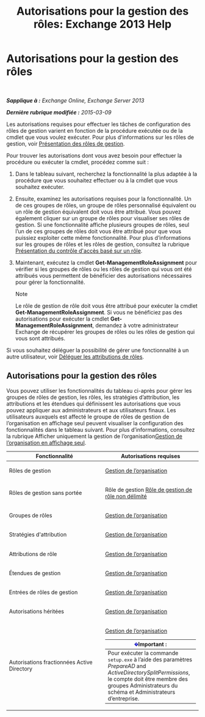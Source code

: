 ﻿---
title: 'Autorisations pour la gestion des rôles: Exchange 2013 Help'
TOCTitle: Autorisations pour la gestion des rôles
ms:assetid: cb9591c4-fbb3-4199-8007-6bbfdfd5a2e9
ms:mtpsurl: https://technet.microsoft.com/fr-fr/library/Dd638186(v=EXCHG.150)
ms:contentKeyID: 50479245
ms.date: 04/24/2018
mtps_version: v=EXCHG.150
ms.translationtype: HT
---

# Autorisations pour la gestion des rôles

 

_**Sapplique à :** Exchange Online, Exchange Server 2013_

_**Dernière rubrique modifiée :** 2015-03-09_

Les autorisations requises pour effectuer les tâches de configuration des rôles de gestion varient en fonction de la procédure exécutée ou de la cmdlet que vous voulez exécuter. Pour plus d'informations sur les rôles de gestion, voir [Présentation des rôles de gestion](understanding-management-roles-exchange-2013-help.md).

Pour trouver les autorisations dont vous avez besoin pour effectuer la procédure ou exécuter la cmdlet, procédez comme suit :

1.  Dans le tableau suivant, recherchez la fonctionnalité la plus adaptée à la procédure que vous souhaitez effectuer ou à la cmdlet que vous souhaitez exécuter.

2.  Ensuite, examinez les autorisations requises pour la fonctionnalité. Un de ces groupes de rôles, un groupe de rôles personnalisé équivalent ou un rôle de gestion équivalent doit vous être attribué. Vous pouvez également cliquer sur un groupe de rôles pour visualiser ses rôles de gestion. Si une fonctionnalité affiche plusieurs groupes de rôles, seul l’un de ces groupes de rôles doit vous être attribué pour que vous puissiez exploiter cette même fonctionnalité. Pour plus d’informations sur les groupes de rôles et les rôles de gestion, consultez la rubrique [Présentation du contrôle d'accès basé sur un rôle](understanding-role-based-access-control-exchange-2013-help.md).

3.  Maintenant, exécutez la cmdlet **Get-ManagementRoleAssignment** pour vérifier si les groupes de rôles ou les rôles de gestion qui vous ont été attribués vous permettent de bénéficier des autorisations nécessaires pour gérer la fonctionnalité.
    
    > [!NOTE]
    > Le rôle de gestion de rôle doit vous être attribué pour exécuter la cmdlet <strong>Get-ManagementRoleAssignment</strong>. Si vous ne bénéficiez pas des autorisations pour exécuter la cmdlet <strong>Get-ManagementRoleAssignment</strong>, demandez à votre administrateur Exchange de récupérer les groupes de rôles ou les rôles de gestion qui vous sont attribués.


Si vous souhaitez déléguer la possibilité de gérer une fonctionnalité à un autre utilisateur, voir [Déléguer les attributions de rôles](delegate-role-assignments-exchange-2013-help.md).

## Autorisations pour la gestion des rôles

Vous pouvez utiliser les fonctionnalités du tableau ci-après pour gérer les groupes de rôles de gestion, les rôles, les stratégies d’attribution, les attributions et les étendues qui définissent les autorisations que vous pouvez appliquer aux administrateurs et aux utilisateurs finaux. Les utilisateurs auxquels est affecté le groupe de rôles de gestion de l’organisation en affichage seul peuvent visualiser la configuration des fonctionnalités dans le tableau suivant. Pour plus d’informations, consultez la rubrique Afficher uniquement la gestion de l’organisation[Gestion de l’organisation en affichage seul](view-only-organization-management-exchange-2013-help.md).


<table>
<colgroup>
<col style="width: 50%" />
<col style="width: 50%" />
</colgroup>
<thead>
<tr class="header">
<th>Fonctionnalité</th>
<th>Autorisations requises</th>
</tr>
</thead>
<tbody>
<tr class="odd">
<td><p>Rôles de gestion</p></td>
<td><p><a href="organization-management-exchange-2013-help.md">Gestion de l’organisation</a></p></td>
</tr>
<tr class="even">
<td><p>Rôles de gestion sans portée</p></td>
<td><p>Rôle de gestion <a href="unscoped-role-management-role-exchange-2013-help.md">Rôle de gestion de rôle non délimité</a></p></td>
</tr>
<tr class="odd">
<td><p>Groupes de rôles</p></td>
<td><p><a href="organization-management-exchange-2013-help.md">Gestion de l’organisation</a></p></td>
</tr>
<tr class="even">
<td><p>Stratégies d'attribution</p></td>
<td><p><a href="organization-management-exchange-2013-help.md">Gestion de l’organisation</a></p></td>
</tr>
<tr class="odd">
<td><p>Attributions de rôle</p></td>
<td><p><a href="organization-management-exchange-2013-help.md">Gestion de l’organisation</a></p></td>
</tr>
<tr class="even">
<td><p>Étendues de gestion</p></td>
<td><p><a href="organization-management-exchange-2013-help.md">Gestion de l’organisation</a></p></td>
</tr>
<tr class="odd">
<td><p>Entrées de rôles de gestion</p></td>
<td><p><a href="organization-management-exchange-2013-help.md">Gestion de l’organisation</a></p></td>
</tr>
<tr class="even">
<td><p>Autorisations héritées</p></td>
<td><p><a href="organization-management-exchange-2013-help.md">Gestion de l’organisation</a></p></td>
</tr>
<tr class="odd">
<td><p>Autorisations fractionnées Active Directory</p></td>
<td><p><a href="organization-management-exchange-2013-help.md">Gestion de l’organisation</a></p>
<table>
<thead>
<tr class="header">
<th><img src="images/JJ159813.important(EXCHG.150).gif" title="Important" alt="Important" />Important :</th>
</tr>
</thead>
<tbody>
<tr class="odd">
<td>Pour exécuter la commande <code>setup.exe</code> à l’aide des paramètres <em>PrepareAD</em> and <em>ActiveDirectorySplitPermissions</em>, le compte doit être membre des groupes Administrateurs du schéma et Administrateurs d’entreprise.</td>
</tr>
</tbody>
</table>

</td>
</tr>
</tbody>
</table>

